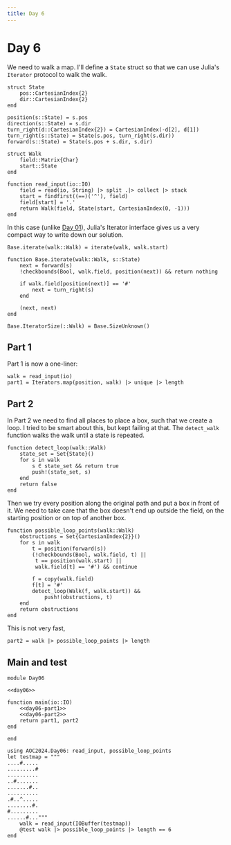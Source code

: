 ```yaml
---
title: Day 6
---
```


# Day 6
We need to walk a map. I'll define a `State` struct so that we can use Julia's `Iterator` protocol to walk the walk.

``` {.julia #day06}
struct State
    pos::CartesianIndex{2}
    dir::CartesianIndex{2}
end

position(s::State) = s.pos
direction(s::State) = s.dir
turn_right(d::CartesianIndex{2}) = CartesianIndex(-d[2], d[1])
turn_right(s::State) = State(s.pos, turn_right(s.dir))
forward(s::State) = State(s.pos + s.dir, s.dir)

struct Walk
    field::Matrix{Char}
    start::State
end

function read_input(io::IO)
    field = read(io, String) |> split .|> collect |> stack
    start = findfirst((==)('^'), field)
    field[start] = '.'
    return Walk(field, State(start, CartesianIndex(0, -1)))
end
```

In this case (unlike [Day 01](day01.md)), Julia's Iterator interface gives us a very compact way to write down our solution.

``` {.julia #day06}
Base.iterate(walk::Walk) = iterate(walk, walk.start)

function Base.iterate(walk::Walk, s::State)
    next = forward(s)
    !checkbounds(Bool, walk.field, position(next)) && return nothing

    if walk.field[position(next)] == '#'
        next = turn_right(s)
    end

    (next, next)
end

Base.IteratorSize(::Walk) = Base.SizeUnknown()
```

## Part 1

Part 1 is now a one-liner:

``` {.julia #day06-part1}
walk = read_input(io)
part1 = Iterators.map(position, walk) |> unique |> length
```

## Part 2
In Part 2 we need to find all places to place a box, such that we create a loop. I tried to be smart about this, but kept failing at that. The `detect_walk` function walks the walk until a state is repeated.

``` {.julia #day06}
function detect_loop(walk::Walk)
    state_set = Set{State}()
    for s in walk
        s ∈ state_set && return true
        push!(state_set, s)
    end
    return false
end
```

Then we try every position along the original path and put a box in front of it. We need to take care that the box doesn't end up outside the field, on the starting position or on top of another box.

``` {.julia #day06}
function possible_loop_points(walk::Walk)
    obstructions = Set{CartesianIndex{2}}()
    for s in walk
        t = position(forward(s))
        (!checkbounds(Bool, walk.field, t) ||
         t == position(walk.start) ||
         walk.field[t] == '#') && continue

        f = copy(walk.field)
        f[t] = '#'
        detect_loop(Walk(f, walk.start)) &&
            push!(obstructions, t)
    end
    return obstructions
end
```

This is not very fast,

``` {.julia #day06-part2}
part2 = walk |> possible_loop_points |> length
```

## Main and test

``` {.julia file=src/Day06.jl}
module Day06

<<day06>>

function main(io::IO)
    <<day06-part1>>
    <<day06-part2>>
    return part1, part2
end

end
```

``` {.julia file=test/Day06Spec.jl}
using AOC2024.Day06: read_input, possible_loop_points
let testmap = """
....#.....
.........#
..........
..#.......
.......#..
..........
.#..^.....
........#.
#.........
......#..."""
    walk = read_input(IOBuffer(testmap))
    @test walk |> possible_loop_points |> length == 6
end
```
